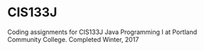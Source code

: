 # CIS133J

Coding assignments for CIS133J Java Programming I at Portland Community College.
Completed Winter, 2017
